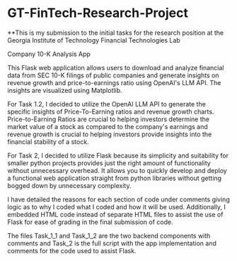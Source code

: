 # GT-FinTech-Research-Project
**This is my submission to the initial tasks for the research position at the Georgia Institute of Technology Financial Technologies Lab

Company 10-K Analysis App

This Flask web application allows users to download and analyze financial data from SEC 10-K filings of public companies and generate insights on revenue growth and price-to-earnings ratio using OpenAI's LLM API. The insights are visualized using Matplotlib.

For Task 1.2, I decided to utilize the OpenAI LLM API to generate the specific insights of Price-To-Earning ratios and revenue growth charts. Price-to-Earning Ratios are crucial to helping investors determine the market value of a stock as compared to the company's earnings and revenue growth is crucial to helping investors provide insights into the financial stability of a stock.

For Task 2, I decided to utilize Flask because its simplicity and suitability for smaller python projects provides just the right amount of functionality without unnecessary overhead. It allows you to quickly develop and deploy a functional web application straight from python libraries without getting bogged down by unnecessary complexity.

I have detailed the reasons for each section of code under comments giving logic as to why I coded what I coded and how it will be used. Additionally, I embedded HTML code instead of separate HTML files to assist the use of Flask for ease of grading in the final submission of code.

The files Task_1_1 and Task_1_2 are the two backend components with comments and Task_2 is the full script with the app implementation and comments for the code used to assist Flask.
